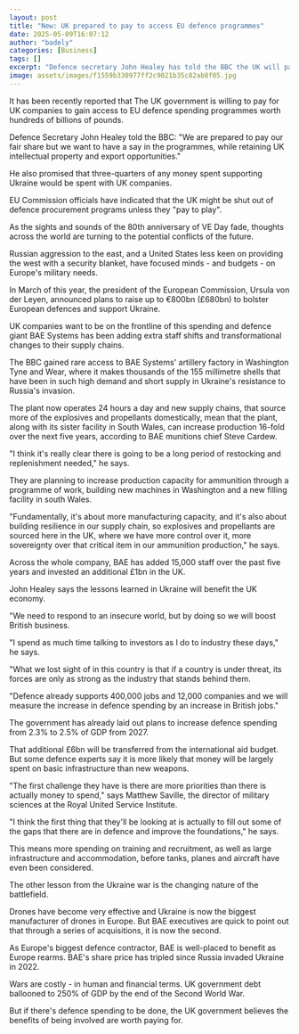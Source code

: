 ```yaml
---
layout: post
title: "New: UK prepared to pay to access EU defence programmes"
date: 2025-05-09T16:07:12
author: "badely"
categories: [Business]
tags: []
excerpt: "Defence secretary John Healey has told the BBC the UK will pay its 'fair share' but wants a say in decisions."
image: assets/images/f1559b330977ff2c9021b35c82ab8f05.jpg
---
```


It has been recently reported that The UK government is willing to pay for UK companies to gain access to EU defence spending programmes worth hundreds of billions of pounds.

Defence Secretary John Healey told the BBC: "We are prepared to pay our fair share but we want to have a say in the programmes, while retaining UK intellectual property and export opportunities."

He also promised that three-quarters of any money spent supporting Ukraine would be spent with UK companies.

EU Commission officials have indicated that the UK might be shut out of defence procurement programs unless they "pay to play". 

As the sights and sounds of the 80th anniversary of VE Day fade, thoughts across the world are turning to the potential conflicts of the future.

Russian aggression to the east, and a United States less keen on providing the west with a security blanket, have focused minds - and budgets - on Europe's military needs.

In March of this year, the president of the European Commission, Ursula von der Leyen, announced plans to raise up to €800bn (£680bn) to bolster European defences and support Ukraine.

UK companies want to be on the frontline of this spending and defence giant BAE Systems has been adding extra staff shifts and transformational changes to their supply chains.

The BBC gained rare access to BAE Systems' artillery factory in Washington Tyne and Wear, where it makes thousands of the 155 millimetre shells that have been in such high demand and short supply in Ukraine's resistance to Russia's invasion.

The plant now operates 24 hours a day and new supply chains, that source more of the explosives and propellants domestically, mean that the plant, along with its sister facility in South Wales, can increase production 16-fold over the next five years,  according to BAE munitions chief Steve Cardew.

"I think it's really clear there is going to be a long period of restocking and replenishment needed," he says.

They are planning to increase production capacity for ammunition through a programme of work, building new machines in Washington and a new filling facility in south Wales.

"Fundamentally, it's about more manufacturing capacity, and it's also about building resilience in our supply chain, so explosives and propellants are sourced here in the UK, where we have more control over it, more sovereignty over that critical item in our ammunition production," he says.

Across the whole company, BAE has added 15,000 staff over the past five years and invested an additional £1bn in the UK.

John Healey says the lessons learned in Ukraine will benefit the UK economy.

"We need to respond to an insecure world, but by doing so we will boost British business. 

"I spend as much time talking to investors as I do to industry these days," he says.

"What we lost sight of in this country is that if a country is under threat, its forces are only as strong as the industry that stands behind them.

"Defence already supports 400,000 jobs and 12,000 companies and we will measure the increase in defence spending by an increase in British jobs."

The government has already laid out plans to increase defence spending from 2.3% to 2.5% of GDP from 2027.

That additional £6bn will be transferred from the international aid budget. But some defence experts say it is more likely that money will be largely spent on basic infrastructure than new weapons.

"The first challenge they have is there are more priorities than there is actually money to spend," says Matthew Saville, the director of military sciences at the Royal United Service Institute.

"I think the first thing that they'll be looking at is actually to fill out some of the gaps that there are in defence and improve the foundations," he says.

This means more spending on training and recruitment, as well as large infrastructure and accommodation, before tanks, planes and aircraft have even been considered.

The other lesson from the Ukraine war is the changing nature of the battlefield. 

Drones have become very effective and Ukraine is now the biggest manufacturer of drones in Europe. But BAE executives are quick to point out that through a series of acquisitions, it is now the second.

As Europe's biggest defence contractor, BAE is well-placed to benefit as Europe rearms. BAE's share price has tripled since Russia invaded Ukraine in 2022.

Wars are costly - in human and financial terms. UK government debt ballooned to 250% of GDP by the end of the Second World War.

But if there's defence spending to be done, the UK government believes the benefits of being involved are worth paying for.

